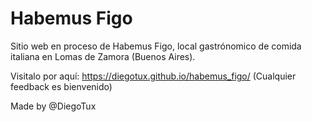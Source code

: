 # Habemus Figo
Sitio web en proceso de Habemus Figo, local gastrónomico de comida italiana en Lomas de Zamora (Buenos Aires).

Visitalo por aquí: https://diegotux.github.io/habemus_figo/ (Cualquier feedback es bienvenido)

Made by @DiegoTux
